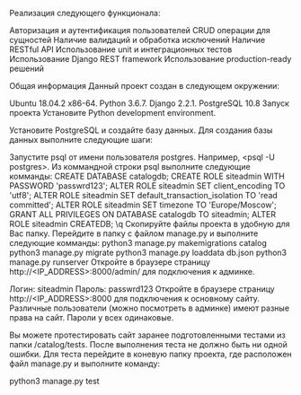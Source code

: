 Реализация следующего функционала:

Авторизация и аутентификация пользователей
CRUD операции для сущностей
Наличие валидаций и обработка исключений
Наличие RESTful API
Использование unit и интеграционных тестов
Использование Django REST framework
Использование production-ready решений

Общая информация
Данный проект создан в следующем окружении:

Ubuntu 18.04.2 x86-64.
Python 3.6.7.
Django 2.2.1.
PostgreSQL 10.8
Запуск проекта
Установите Python development environment.

Установите PostgreSQL и создайте базу данных. Для создания базы данных выполните следующие шаги:

Запустите psql от имени пользователя postgres. Например, <psql -U postgres>.
Из коммандной строки psql выполните следующие комманды:
CREATE DATABASE catalogdb;
CREATE ROLE siteadmin WITH PASSWORD 'passwrd123';
ALTER ROLE siteadmin SET client_encoding TO 'utf8';
ALTER ROLE siteadmin SET default_transaction_isolation TO 'read committed';
ALTER ROLE siteadmin SET timezone TO 'Europe/Moscow';
GRANT ALL PRIVILEGES ON DATABASE catalogdb TO siteadmin;
ALTER ROLE siteadmin CREATEDB;
\q
Скопируйте файлы проекта в удобную для Вас папку. Перейдите в папку с файлом manage.py и выполните следующие комманды:
python3 manage.py makemigrations catalog
python3 manage.py migrate
python3 manage.py loaddata db.json
python3 manage.py runserver
Откройте в браузере страницу http://<IP_ADDRESS>:8000/admin/ для подключения к админке.

Логин: siteadmin
Пароль: passwrd123
Откройте в браузере страницу http://<IP_ADDRESS>:8000 для подключения к основному сайту. Различные пользователи (можно посмотреть в админке) имеют разные права на сайт. Пароли у всех одинаковые.

Вы можете протестировать сайт заранее подготовленными тестами из папки /catalog/tests. После выполнения теста не должно быть ни одной ошибки. Для теста перейдите в коневую папку проекта, где расположен файл manage.py и выполните команду:

python3 manage.py test
